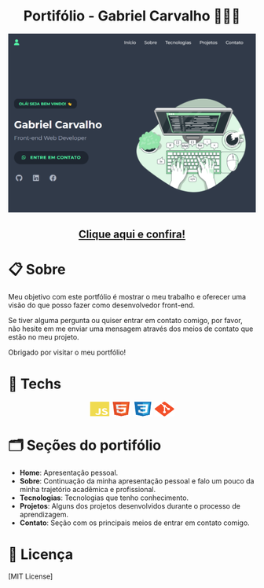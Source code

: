 <h1 align="center">Portifólio - Gabriel Carvalho 👨🏻‍💻</h1>

![demonstração projeto](https://github.com/scarvalhogabriel/personal-portifolio/blob/main/assets/demo_desktop_version.png)

<h2 align="center"><a href="https://gabriel-carvalho.vercel.app/" target="_blank">Clique aqui e confira!</a></h2>

# 📋 Sobre

Meu objetivo com este portfólio é mostrar o meu trabalho e oferecer uma visão do que posso fazer como desenvolvedor front-end.

Se tiver alguma pergunta ou quiser entrar em contato comigo, por favor, não hesite em me enviar uma mensagem através dos meios de contato que estão no meu projeto. 

Obrigado por visitar o meu portfólio!

# 🧠 Techs
<div align="center">
  <img align="center" alt="Gabriel-Js" height="30" width="40" src="https://raw.githubusercontent.com/devicons/devicon/master/icons/javascript/javascript-plain.svg">
  <img align="center" alt="Gabriel-HTML" height="30" width="40" src="https://raw.githubusercontent.com/devicons/devicon/master/icons/html5/html5-original.svg">
  <img align="center" alt="Gabriel-CSS" height="30" width="40" src="https://raw.githubusercontent.com/devicons/devicon/master/icons/css3/css3-original.svg">
  <img align="center" alt="Gabriel-GIT" height="30" width="40" src="https://github.com/devicons/devicon/blob/master/icons/git/git-original.svg">
</div>

# 🗂 Seções do portifólio
- **Home**: Apresentação pessoal.
- **Sobre**: Continuação da minha apresentação pessoal e falo um pouco da minha trajetório acadêmica e profissional.
- **Tecnologias**: Tecnologias que tenho conhecimento.
- **Projetos**: Alguns dos projetos desenvolvidos durante o processo de aprendizagem.
- **Contato**: Seção com os principais meios de entrar em contato comigo.

# 📃 Licença
[MIT License]
